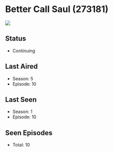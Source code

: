 # Better Call Saul (273181)

<img src="https://dg31sz3gwrwan.cloudfront.net/poster/273181/1057993-0-optimized.jpg" />

## Status
* Continuing
## Last Aired
* Season: 5
* Episode: 10
## Last Seen
* Season: 1
* Episode: 10
## Seen Episodes
* Total: 10
